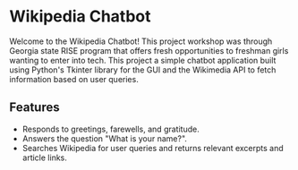 # Wikipedia Chatbot

Welcome to the Wikipedia Chatbot! This project workshop was through Georgia state RISE program that offers fresh opportunities to freshman girls wanting to enter into tech. This project a simple chatbot application built using Python's Tkinter library for the GUI and the Wikimedia API to fetch information based on user queries.

## Features

- Responds to greetings, farewells, and gratitude.
- Answers the question "What is your name?".
- Searches Wikipedia for user queries and returns relevant excerpts and article links.